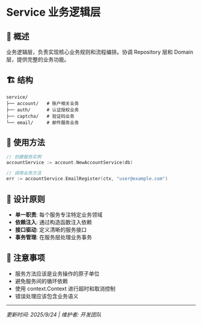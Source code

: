# Service 业务逻辑层

## 📖 概述
业务逻辑层，负责实现核心业务规则和流程编排。协调 Repository 层和 Domain 层，提供完整的业务功能。

## 🏗️ 结构
```
service/
├── account/   # 账户相关业务
├── auth/      # 认证授权业务
├── captcha/   # 验证码业务
└── email/     # 邮件服务业务
```

## 🚀 使用方法
```go
// 创建服务实例
accountService := account.NewAccountService(db)

// 调用业务方法
err := accountService.EmailRegister(ctx, "user@example.com")
```

## 🎯 设计原则
- **单一职责**: 每个服务专注特定业务领域
- **依赖注入**: 通过构造函数注入依赖
- **接口驱动**: 定义清晰的服务接口
- **事务管理**: 在服务层处理业务事务

## 📝 注意事项
- 服务方法应该是业务操作的原子单位
- 避免服务间的循环依赖
- 使用 context.Context 进行超时和取消控制
- 错误处理应该包含业务语义

---
*更新时间: 2025/9/24 | 维护者: 开发团队*